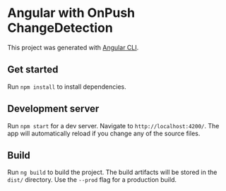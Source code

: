 # Angular with OnPush ChangeDetection

This project was generated with [Angular CLI](https://github.com/angular/angular-cli).

## Get started

Run `npm install` to install dependencies.

## Development server

Run `npm start` for a dev server. Navigate to `http://localhost:4200/`. The app will automatically reload if you change any of the source files.

## Build

Run `ng build` to build the project. The build artifacts will be stored in the `dist/` directory. Use the `--prod` flag for a production build.
